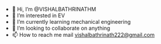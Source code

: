 - 👋 Hi, I’m @VISHALBATHRINATHM
- 👀 I’m interested in EV
- 🌱 I’m currently learning mechanical engineering
- 💞️ I’m looking to collaborate on anything
- 📫 How to reach me mail vishalbathrinath222@gmail.com

<!---
VISHALBATHRINATHM/VISHALBATHRINATHM is a ✨ special ✨ repository because its `README.md` (this file) appears on your GitHub profile.
You can click the Preview link to take a look at your changes.
--->
